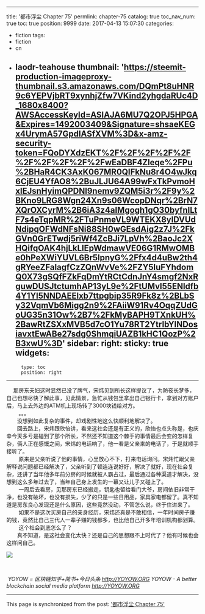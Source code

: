 
---
title: '都市浮尘 Chapter 75'
permlink: chapter-75
catalog: true
toc_nav_num: true
toc: true
position: 9999
date: 2017-04-13 15:07:30
categories:
- fiction
tags:
- fiction
- cn
- laodr-teahouse
thumbnail: 'https://steemit-production-imageproxy-thumbnail.s3.amazonaws.com/DQmPt8uHNR9c6YEPVjbRT9xynhjZfw7VKind2yhgdaRUc4D_1680x8400?AWSAccessKeyId=ASIAJA6MU7Q2OPJ5HPGA&Expires=1492003409&Signature=shsaeKEGx4UrymA57GpdIASfXVM%3D&x-amz-security-token=FQoDYXdzEKT%2F%2F%2F%2F%2F%2F%2F%2F%2F%2FwEaDBF4Zleqe%2FPu%2BHaR4CK3AxK067MR0QIFkNu8r4O4wJkq6CjEU4YfAO8%2BuJLJU64A99wFxTkPvmoHxlEJsnHyimQPDNl9nemv9ZQM5i3r%2F9y%2BKno9LRG8Wgn24Xn9s06WcopDNqr%2BrN7XQrOXCyrM%2B6iA3z4aIMgogh1gO30byfnILtF7s4eTqpMR%2FTuPnmeVL9WTEKX8ylDVUdNdipqOFWdNFsNi88SH0wGEsdAig2z7J%2FkGVn0GrETwdj5riWf4ZcBJi7LpVh%2BaoJc2XHQifqOAK4hjLkLIEpWdmawVE06G1RMwOMBe0hPeXWiYUVL6Br5lpnyG%2Ffx4d4uBw2th4gRYeeZFalagfCzZQnWvVe%2FZY5IuFYhdomQ0X73gSQfFZkFqDmYtRCtCdnJnY4smgf2NxRguwDUSJtctumhAP13yL9e%2FtUMvI55ENldfb4Y1Yl5NNDAEElxb7ttpgbip35R9Fk8z%2BLbSy32VqmVb6Migg2n9%2FAiiW91Rv4OqqZUdGoUG35n31Ow%2B7%2FkMyBAPH9TXnkUH%2BawRtZSXxMVB5d7cO1Yu78RT2YtrIbYINDosiavxtEwABe27sdg0ShmqiUAZB1kHC1QozP%2B3xwU%3D'
sidebar:
    right:
        sticky: true
widgets:
    -
        type: toc
        position: right
---


<html>
<p>&nbsp;　那房东夫妇这时显然已没了脾气，宋炜见到所长这样提议了，为防夜长梦多，自己也想尽快了解此事，见此情景，急忙从钱包里拿出自己银行卡，拿到对方账户后，马上去外边的ATM机上现场转了3000块钱给对方。<br>
&nbsp;　　。。。<br>
　　没想到如此复杂的事件，却戏剧性地这么快顺利地解决了。<br>
　　回去路上，宋炜跟欣怡讲，看来这社会还是有正义的，欣怡也点头称是，也庆幸今天多亏是碰到了那个所长，不然还不知道这个棘手的事情最后会变的怎样复杂，俩人正在感慨之间，宋炜的电话响了，他一看是父亲来的电话了，于是就顺手接听了。<br>
&nbsp;　　原来是父亲听说了他的事情，心里放心不下，打来电话询问。宋炜忙跟父亲解释说问题都已经解决了，父亲听到了顿连连说好好，解决了就好，现在社会复杂，还讲了当年他多年前分房的时候就被人霸占过，最后通过各种渠道才解决，没想到这么多年过去了，当年自己身上发生的一幕又让儿子又碰上了。<br>
&nbsp;　　一周后去看房，见那房东已经搬走，钥匙也留给看门大爷，房间依旧非常干净，也没有破坏，也没有损失，少了的只是一些日用品，家具家电都留了。真不知道是房东良心发现还是什么原因，这些竟然没动，不管怎么说，终于住进来了。<br>
&nbsp;　　如果不是这次买房自己的亲身经历，宋炜还真是不敢相信，一年时间房子赚的钱，竟然比自己三代人一辈子赚的钱都多，也比他自己开多年培训机构都划算。<br>
&nbsp;　　这个社会到底怎么了？<br>
　　真不知道，是这社会变化太快？还是自己的思想跟不上时代了？他有时候也会这样问自己。&nbsp;</p>
<p><img src="https://steemit-production-imageproxy-thumbnail.s3.amazonaws.com/DQmPt8uHNR9c6YEPVjbRT9xynhjZfw7VKind2yhgdaRUc4D_1680x8400?AWSAccessKeyId=ASIAJA6MU7Q2OPJ5HPGA&amp;Expires=1492003409&amp;Signature=shsaeKEGx4UrymA57GpdIASfXVM%3D&amp;x-amz-security-token=FQoDYXdzEKT%2F%2F%2F%2F%2F%2F%2F%2F%2F%2FwEaDBF4Zleqe%2FPu%2BHaR4CK3AxK067MR0QIFkNu8r4O4wJkq6CjEU4YfAO8%2BuJLJU64A99wFxTkPvmoHxlEJsnHyimQPDNl9nemv9ZQM5i3r%2F9y%2BKno9LRG8Wgn24Xn9s06WcopDNqr%2BrN7XQrOXCyrM%2B6iA3z4aIMgogh1gO30byfnILtF7s4eTqpMR%2FTuPnmeVL9WTEKX8ylDVUdNdipqOFWdNFsNi88SH0wGEsdAig2z7J%2FkGVn0GrETwdj5riWf4ZcBJi7LpVh%2BaoJc2XHQifqOAK4hjLkLIEpWdmawVE06G1RMwOMBe0hPeXWiYUVL6Br5lpnyG%2Ffx4d4uBw2th4gRYeeZFalagfCzZQnWvVe%2FZY5IuFYhdomQ0X73gSQfFZkFqDmYtRCtCdnJnY4smgf2NxRguwDUSJtctumhAP13yL9e%2FtUMvI55ENldfb4Y1Yl5NNDAEElxb7ttpgbip35R9Fk8z%2BLbSy32VqmVb6Migg2n9%2FAiiW91Rv4OqqZUdGoUG35n31Ow%2B7%2FkMyBAPH9TXnkUH%2BawRtZSXxMVB5d7cO1Yu78RT2YtrIbYINDosiavxtEwABe27sdg0ShmqiUAZB1kHC1QozP%2B3xwU%3D"/></p>
<p><br></p>
<p>&nbsp;<em>YOYOW = 区块链知乎+简书+今日头条</em> <a href="http://yoyow.org/"><em>http://YOYOW.ORG</em></a> <em>YOYOW - A better blockchain social media platform</em> <a href="http://yoyow.org/"><em>http://YOYOW.ORG</em></a> &nbsp;</p>
</html>

- - -

This page is synchronized from the post: ['都市浮尘 Chapter 75'](https://steemit.com/@rivalhw/chapter-75)
